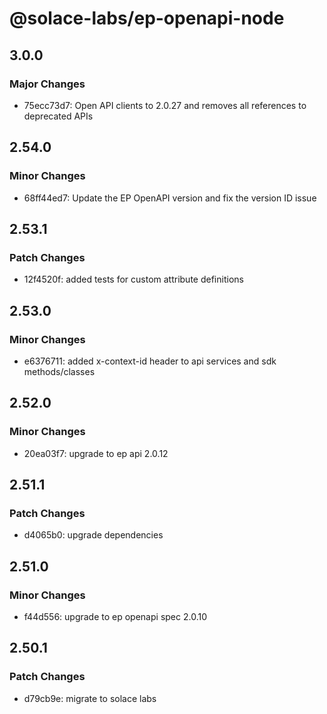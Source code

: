 # @solace-labs/ep-openapi-node

## 3.0.0

### Major Changes

- 75ecc73d7: Open API clients to 2.0.27 and removes all references to deprecated APIs

## 2.54.0

### Minor Changes

- 68ff44ed7: Update the EP OpenAPI version and fix the version ID issue

## 2.53.1

### Patch Changes

- 12f4520f: added tests for custom attribute definitions

## 2.53.0

### Minor Changes

- e6376711: added x-context-id header to api services and sdk methods/classes

## 2.52.0

### Minor Changes

- 20ea03f7: upgrade to ep api 2.0.12

## 2.51.1

### Patch Changes

- d4065b0: upgrade dependencies

## 2.51.0

### Minor Changes

- f44d556: upgrade to ep openapi spec 2.0.10

## 2.50.1

### Patch Changes

- d79cb9e: migrate to solace labs
